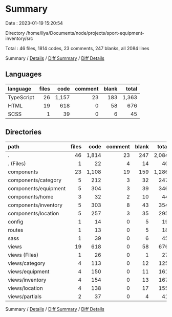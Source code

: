 # Summary

Date : 2023-01-19 15:20:54

Directory /home/ilya/Documents/node/projects/sport-equipment-inventory/src

Total : 46 files,  1814 codes, 23 comments, 247 blanks, all 2084 lines

Summary / [Details](details.md) / [Diff Summary](diff.md) / [Diff Details](diff-details.md)

## Languages
| language | files | code | comment | blank | total |
| :--- | ---: | ---: | ---: | ---: | ---: |
| TypeScript | 26 | 1,157 | 23 | 183 | 1,363 |
| HTML | 19 | 618 | 0 | 58 | 676 |
| SCSS | 1 | 39 | 0 | 6 | 45 |

## Directories
| path | files | code | comment | blank | total |
| :--- | ---: | ---: | ---: | ---: | ---: |
| . | 46 | 1,814 | 23 | 247 | 2,084 |
| . (Files) | 1 | 22 | 4 | 14 | 40 |
| components | 23 | 1,108 | 19 | 159 | 1,286 |
| components/category | 5 | 212 | 3 | 32 | 247 |
| components/equipment | 5 | 304 | 3 | 39 | 346 |
| components/home | 3 | 32 | 2 | 10 | 44 |
| components/inventory | 5 | 303 | 8 | 43 | 354 |
| components/location | 5 | 257 | 3 | 35 | 295 |
| config | 1 | 14 | 0 | 5 | 19 |
| routes | 1 | 13 | 0 | 5 | 18 |
| sass | 1 | 39 | 0 | 6 | 45 |
| views | 19 | 618 | 0 | 58 | 676 |
| views (Files) | 1 | 26 | 0 | 1 | 27 |
| views/category | 4 | 113 | 0 | 12 | 125 |
| views/equipment | 4 | 150 | 0 | 11 | 161 |
| views/inventory | 4 | 154 | 0 | 13 | 167 |
| views/location | 4 | 138 | 0 | 17 | 155 |
| views/partials | 2 | 37 | 0 | 4 | 41 |

Summary / [Details](details.md) / [Diff Summary](diff.md) / [Diff Details](diff-details.md)